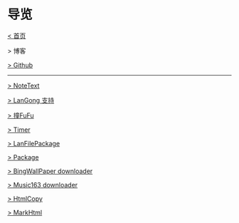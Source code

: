 <script LANGUAGE="JavaScript">
	function openblog() {
	window.open ("https://langonginc.github.io/", "Blog", "height=500, width=700, toolbar=no, menubar=no, scrollbars=no, resizable=no, location=no, status=no")   
	}
	function openblogtopnew() {
	window.open ("https://langonginc.github.io/Topnew202004/", "Blog", "height=500, width=700, toolbar=no, menubar=no, scrollbars=no, resizable=no, location=no, status=no")   
	}
</script>

# 导览

[ < 首页 ](/ch/)

<a onclick="openblog()"> > 博客 </a>

[ > Github ](https://github.com/langong-dev/)

---

[ > NoteText ](/NoteText/)

[ > LanGong 支持 ](/Support/)

[ > 撞FuFu ](/Zff/)

[ > Timer ](/Timer/)

[ > LanFilePackage ](/LanFilePackage/)

[ > Package ](/Package/)

[ > BingWallPaper downloader ](/BingWallPaper-downloader/)

[ > Music163 downloader ](/music163-downloader/)

[ > HtmlCopy ](/HtmlCopy/)

[ > MarkHtml ](/MarkHtml/)